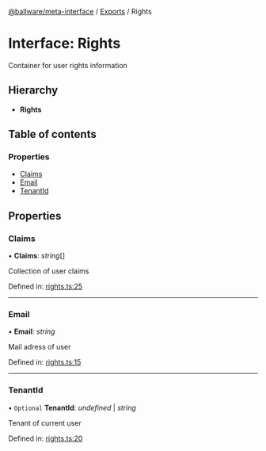 [@ballware/meta-interface](../README.md) / [Exports](../modules.md) / Rights

# Interface: Rights

Container for user rights information

## Hierarchy

* **Rights**

## Table of contents

### Properties

- [Claims](rights.md#claims)
- [Email](rights.md#email)
- [TenantId](rights.md#tenantid)

## Properties

### Claims

• **Claims**: *string*[]

Collection of user claims

Defined in: [rights.ts:25](https://github.com/frankball/ballware-meta-interface/blob/08dd5e4/src/rights.ts#L25)

___

### Email

• **Email**: *string*

Mail adress of user

Defined in: [rights.ts:15](https://github.com/frankball/ballware-meta-interface/blob/08dd5e4/src/rights.ts#L15)

___

### TenantId

• `Optional` **TenantId**: *undefined* \| *string*

Tenant of current user

Defined in: [rights.ts:20](https://github.com/frankball/ballware-meta-interface/blob/08dd5e4/src/rights.ts#L20)
